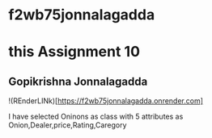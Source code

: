 # f2wb75jonnalagadda

# this Assignment 10

## Gopikrishna Jonnalagadda

!(REnderLINk)[https://f2wb75jonnalagadda.onrender.com]

I have selected Oninons as class with 5 attributes as Onion,Dealer,price,Rating,Caregory

